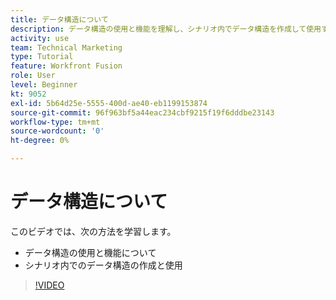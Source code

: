 ```yaml
---
title: データ構造について
description: データ構造の使用と機能を理解し、シナリオ内でデータ構造を作成して使用する方法を説明します ( [!DNL Adobe Workfront Fusion].
activity: use
team: Technical Marketing
type: Tutorial
feature: Workfront Fusion
role: User
level: Beginner
kt: 9052
exl-id: 5b64d25e-5555-400d-ae40-eb1199153874
source-git-commit: 96f963bf5a44eac234cbf9215f19f6dddbe23143
workflow-type: tm+mt
source-wordcount: '0'
ht-degree: 0%

---
```


# データ構造について

このビデオでは、次の方法を学習します。

* データ構造の使用と機能について
* シナリオ内でのデータ構造の作成と使用

>[!VIDEO](https://video.tv.adobe.com/v/335293/?quality=12)
